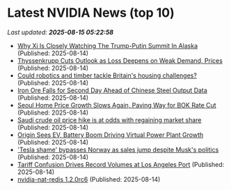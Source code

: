 # Latest NVIDIA News (top 10)
_Last updated: **2025-08-15 05:22:58**_

- [Why Xi Is Closely Watching The Trump-Putin Summit In Alaska](https://www.globalsecurity.org/wmd/library/news/china/2025/08/china-250813-rferl01.htm) (Published: 2025-08-14)
- [Thyssenkrupp Cuts Outlook as Loss Deepens on Weak Demand, Prices](https://biztoc.com/x/edad6c30db1f4f81) (Published: 2025-08-14)
- [Could robotics and timber tackle Britain's housing challenges?](https://biztoc.com/x/97675180ba08f21c) (Published: 2025-08-14)
- [Iron Ore Falls for Second Day Ahead of Chinese Steel Output Data](https://biztoc.com/x/7df75f44620e8956) (Published: 2025-08-14)
- [Seoul Home Price Growth Slows Again, Paving Way for BOK Rate Cut](https://biztoc.com/x/b566471bdaac534c) (Published: 2025-08-14)
- [Saudi crude oil price hike is at odds with regaining market share](https://biztoc.com/x/e1479d95c4c3c10d) (Published: 2025-08-14)
- [Origin Sees EV, Battery Boom Driving Virtual Power Plant Growth](https://biztoc.com/x/1724debc80da8cb4) (Published: 2025-08-14)
- ['Tesla shame' bypasses Norway as sales jump despite Musk's politics](https://biztoc.com/x/69f59e570dc09ee3) (Published: 2025-08-14)
- [Tariff Confusion Drives Record Volumes at Los Angeles Port](https://biztoc.com/x/7af002fc06829ab8) (Published: 2025-08-14)
- [nvidia-nat-redis 1.2.0rc6](https://pypi.org/project/nvidia-nat-redis/1.2.0rc6/) (Published: 2025-08-14)
